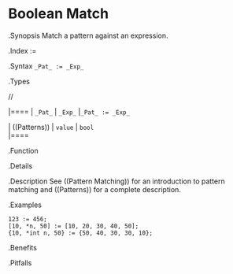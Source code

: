# Boolean Match

.Synopsis
Match a pattern against an expression.

.Index
:=

.Syntax
`_Pat_ := _Exp_`

.Types

//

|====
| `_Pat_`      | `_Exp_` |`_Pat_ := _Exp_`

| ((Patterns)) | `value` | `bool`        
|====

.Function

.Details

.Description
See ((Pattern Matching)) for an introduction to pattern matching and ((Patterns)) for a complete description.

.Examples
```rascal-shell
123 := 456;
[10, *n, 50] := [10, 20, 30, 40, 50];
{10, *int n, 50} := {50, 40, 30, 30, 10};
```
.Benefits

.Pitfalls

